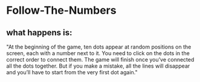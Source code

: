# Follow-The-Numbers
## what happens is:
"At the beginning of the game, ten dots appear at random positions on the screen, each with a number next to it. You need to click on the dots in the correct order to connect them. The game will finish once you’ve connected all the dots together. But if you make a mistake, all the lines will disappear and you’ll have to start from the very first dot again."
